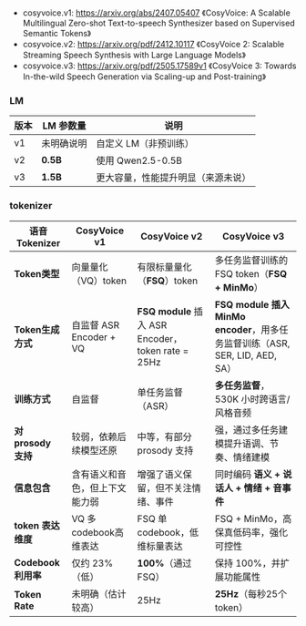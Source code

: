 - cosyvoice.v1: https://arxiv.org/abs/2407.05407 《CosyVoice: A Scalable Multilingual Zero-shot Text-to-speech Synthesizer based on Supervised Semantic Tokens》
- cosyvoice.v2: https://arxiv.org/pdf/2412.10117 《CosyVoice 2: Scalable Streaming Speech Synthesis with Large Language Models》
- cosyvoice.v3: https://arxiv.org/pdf/2505.17589v1 《CosyVoice 3: Towards In-the-wild Speech Generation via Scaling-up and Post-training》

### LM

| 版本 | LM 参数量   | 说明              |
| -- | -------- | --------------- |
| v1 | 未明确说明    | 自定义 LM（非预训练）    |
| v2 | **0.5B** | 使用 Qwen2.5-0.5B |
| v3 | **1.5B** | 更大容量，性能提升明显（来源未说）     |

### tokenizer

| 语音 Tokenizer    | CosyVoice v1         | CosyVoice v2                                    | CosyVoice v3                                                     |
| ---------------- | -------------------- | ----------------------------------------------- | ---------------------------------------------------------------- |
| **Token类型**      | 向量量化（VQ）token        | 有限标量量化（**FSQ**）token                            | 多任务监督训练的 FSQ token（**FSQ + MinMo**）                              |
| **Token生成方式**    | 自监督 ASR Encoder + VQ | **FSQ module** 插入 ASR Encoder，token rate = 25Hz | **FSQ module 插入 MinMo encoder**，用多任务监督训练（ASR, SER, LID, AED, SA） |
| **训练方式**         | 自监督                  | 单任务监督（ASR）                                      | **多任务监督**，530K 小时跨语言/风格音频                                        |
| **对 prosody 支持** | 较弱，依赖后续模型还原          | 中等，有部分 prosody 支持                               | 强，通过多任务建模提升语调、节奏、情绪建模                                            |
| **信息包含**         | 含有语义和音色，但上下文能力弱      | 增强了语义保留，但不关注情绪、事件                               | 同时编码 **语义 + 说话人 + 情绪 + 音事件**                                     |
| **token 表达维度**   | VQ 多codebook高维表达     | FSQ 单 codebook，低维标量表达                           | FSQ + MinMo，高保真低码率，强化可控性                                         |
| **Codebook利用率**  | 仅约 23%（低）            | **100%**（通过 FSQ）                                | 保持 100%，并扩展功能属性                                                  |
| **Token Rate**   | 未明确（估计较高）            | 25Hz                                            | **25Hz**（每秒25个token）                                             |
